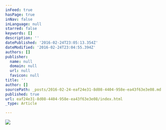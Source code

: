 ```yaml
---
inFeed: true
hasPage: true
inNav: false
inLanguage: null
starred: false
keywords: []
description: ''
datePublished: '2016-02-24T23:05:13.354Z'
dateModified: '2016-02-24T23:04:55.394Z'
authors: []
publisher:
  name: null
  domain: null
  url: null
  favicon: null
title: ''
author: []
sourcePath: _posts/2016-02-24-eaf24e31-8d08-4404-958e-ea43f63e3e08.md
published: true
url: eaf24e31-8d08-4404-958e-ea43f63e3e08/index.html
_type: Article

---
```

![](https://the-grid-user-content.s3-us-west-2.amazonaws.com/6036ca9a-7d61-4083-9fc0-a46b86f681a9.png)